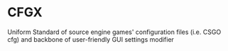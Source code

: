 # CFGX
Uniform Standard of source engine games' configuration files (i.e. CSGO cfg) and backbone of user-friendly GUI settings modifier
